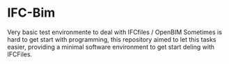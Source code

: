# IFC-Bim

Very basic test environmente to deal with IFCfiles / OpenBIM
Sometimes is hard to get start with programming, this repository aimed to let this tasks easier, providing a minimal software environment to get start deling with IFCFiles.


